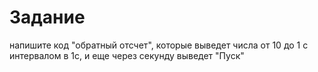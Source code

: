 # Задание

напишите код "обратный отсчет", которые выведет числа от 10 до 1 с интервалом в 1с, и еще через секунду выведет "Пуск"
